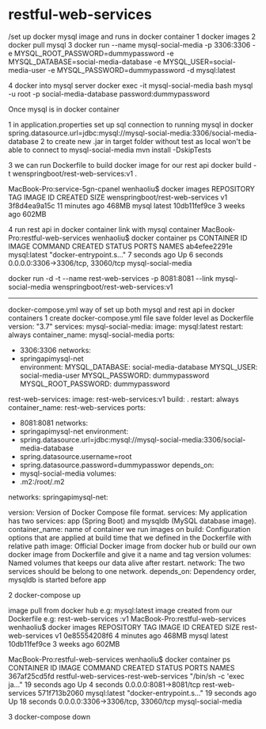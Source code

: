 # restful-web-services

/set up docker mysql image and runs in docker container
1 docker images
2 docker pull mysql
3 
docker run --name mysql-social-media -p 3306:3306 -e MYSQL_ROOT_PASSWORD=dummypassword -e MYSQL_DATABASE=social-media-database -e MYSQL_USER=social-media-user -e MYSQL_PASSWORD=dummypassword -d mysql:latest

4 docker into mysql server
docker exec -it mysql-social-media bash
mysql -u root -p social-media-database
password:dummypassword



Once mysql is in docker container


1 in application.properties set up sql connection to running mysql in docker
	spring.datasource.url=jdbc:mysql://mysql-social-media:3306/social-media-database
2 to create new .jar in target folder without test as local won't be able to connect to mysql-social-media
	mvn install -DskipTests

3 we can run Dockerfile to build docker image for our rest api
docker build -t wenspringboot/rest-web-services:v1 .

MacBook-Pro:service-5gn-cpanel wenhaoliu$ docker images
REPOSITORY                                  TAG       IMAGE ID       CREATED          SIZE
wenspringboot/rest-web-services             v1        3f8d4ea9a15c   11 minutes ago   468MB
mysql                                       latest    10db11fef9ce   3 weeks ago      602MB

4 run rest api in docker container link with mysql container
MacBook-Pro:restful-web-services wenhaoliu$ docker container ps
CONTAINER ID   IMAGE          COMMAND                  CREATED         STATUS         PORTS                               NAMES
ab4efee2291e   mysql:latest   "docker-entrypoint.s…"   7 seconds ago   Up 6 seconds   0.0.0.0:3306->3306/tcp, 33060/tcp   mysql-social-media

docker run -d -t --name rest-web-services -p 8081:8081 --link mysql-social-media wenspringboot/rest-web-services:v1




---------------------------
docker-compose.yml way of set up both mysql and rest api in docker containers
1 create docker-compose.yml file save folder level as Dockerfile
version: "3.7"
services:
 mysql-social-media:
  image: mysql:latest
  restart: always
  container_name: mysql-social-media
  ports:
   - 3306:3306
  networks:
   - springapimysql-net  
  environment:
   MYSQL_DATABASE: social-media-database
   MYSQL_USER: social-media-user
   MYSQL_PASSWORD: dummypassword
   MYSQL_ROOT_PASSWORD: dummypassword
   
 rest-web-services:
  image: rest-web-services:v1
  build: .
  restart: always
  container_name: rest-web-services
  ports:
   - 8081:8081
  networks:
   - springapimysql-net
  environment:
   - spring.datasource.url=jdbc:mysql://mysql-social-media:3306/social-media-database
   - spring.datasource.username=root
   - spring.datasource.password=dummypasswor
  depends_on:
   - mysql-social-media
  volumes:
   - .m2:/root/.m2

networks:
  springapimysql-net:
  
version: Version of Docker Compose file format.
services: My application has two services: app (Spring Boot) and mysqldb (MySQL database image).
container_name: name of container we run images on
build: Configuration options that are applied at build time that we defined in the Dockerfile with relative path
image: Official Docker image from docker hub or build our own docker image from Dockerfile and give it a name and tag version
volumes: Named volumes that keeps our data alive after restart.
network: The two services should be belong to one network.
depends_on: Dependency order, mysqldb is started before app


2 docker-compose up

image pull from docker hub e.g: mysql:latest
image created from our Dockerfile e.g: rest-web-services :v1
MacBook-Pro:restful-web-services wenhaoliu$ docker images
REPOSITORY                                  TAG       IMAGE ID       CREATED         SIZE
rest-web-services                           v1        0e85554208f6   4 minutes ago   468MB
mysql                                       latest    10db11fef9ce   3 weeks ago     602MB

MacBook-Pro:restful-web-services wenhaoliu$ docker container ps
CONTAINER ID   IMAGE                                    COMMAND                  CREATED          STATUS          PORTS                               NAMES
367af25cd5fd   restful-web-services-rest-web-services   "/bin/sh -c 'exec ja…"   19 seconds ago   Up 4 seconds    0.0.0.0:8081->8081/tcp              rest-web-services
571f713b2060   mysql:latest                             "docker-entrypoint.s…"   19 seconds ago   Up 18 seconds   0.0.0.0:3306->3306/tcp, 33060/tcp   mysql-social-media

3 docker-compose down

